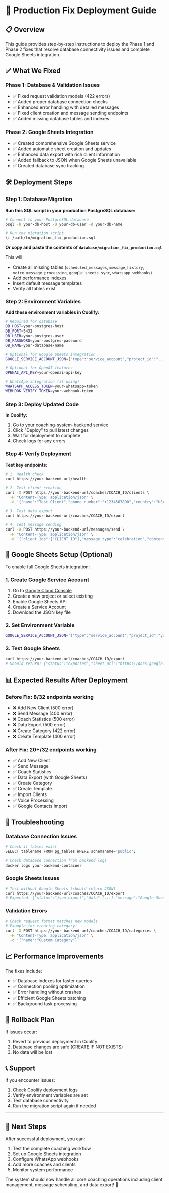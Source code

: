 # 🚀 Production Fix Deployment Guide

## 📋 **Overview**
This guide provides step-by-step instructions to deploy the Phase 1 and Phase 2 fixes that resolve database connectivity issues and complete Google Sheets integration.

## ✅ **What We Fixed**

### **Phase 1: Database & Validation Issues**
- ✅ Fixed request validation models (422 errors)
- ✅ Added proper database connection checks
- ✅ Enhanced error handling with detailed messages
- ✅ Fixed client creation and message sending endpoints
- ✅ Added missing database tables and indexes

### **Phase 2: Google Sheets Integration** 
- ✅ Created comprehensive Google Sheets service
- ✅ Added automatic sheet creation and updates
- ✅ Enhanced data export with rich client information
- ✅ Added fallback to JSON when Google Sheets unavailable
- ✅ Created database sync tracking

## 🛠️ **Deployment Steps**

### **Step 1: Database Migration**

**Run this SQL script in your production PostgreSQL database:**

```bash
# Connect to your PostgreSQL database
psql -h your-db-host -U your-db-user -d your-db-name

# Run the migration script
\i /path/to/migration_fix_production.sql
```

**Or copy and paste the contents of `database/migration_fix_production.sql`**

This will:
- Create all missing tables (`scheduled_messages`, `message_history`, `voice_message_processing`, `google_sheets_sync`, `whatsapp_webhooks`)
- Add performance indexes
- Insert default message templates
- Verify all tables exist

### **Step 2: Environment Variables**

**Add these environment variables in Coolify:**

```bash
# Required for database
DB_HOST=your-postgres-host
DB_PORT=5432
DB_USER=your-postgres-user
DB_PASSWORD=your-postgres-password
DB_NAME=your-database-name

# Optional for Google Sheets integration
GOOGLE_SERVICE_ACCOUNT_JSON={"type":"service_account","project_id":"..."}

# Optional for OpenAI features
OPENAI_API_KEY=your-openai-api-key

# WhatsApp integration (if using)
WHATSAPP_ACCESS_TOKEN=your-whatsapp-token
WEBHOOK_VERIFY_TOKEN=your-webhook-token
```

### **Step 3: Deploy Updated Code**

**In Coolify:**
1. Go to your coaching-system-backend service
2. Click "Deploy" to pull latest changes
3. Wait for deployment to complete
4. Check logs for any errors

### **Step 4: Verify Deployment**

**Test key endpoints:**

```bash
# 1. Health check
curl https://your-backend-url/health

# 2. Test client creation
curl -X POST https://your-backend-url/coaches/COACH_ID/clients \
  -H "Content-Type: application/json" \
  -d '{"name":"Test Client","phone_number":"+1234567890","country":"USA","timezone":"EST","categories":["Health"]}'

# 3. Test data export
curl https://your-backend-url/coaches/COACH_ID/export

# 4. Test message sending
curl -X POST https://your-backend-url/messages/send \
  -H "Content-Type: application/json" \
  -d '{"client_ids":["CLIENT_ID"],"message_type":"celebration","content":"Test message","schedule_type":"now"}'
```

## 🔧 **Google Sheets Setup (Optional)**

To enable full Google Sheets integration:

### **1. Create Google Service Account**
1. Go to [Google Cloud Console](https://console.cloud.google.com/)
2. Create a new project or select existing
3. Enable Google Sheets API
4. Create a Service Account
5. Download the JSON key file

### **2. Set Environment Variable**
```bash
GOOGLE_SERVICE_ACCOUNT_JSON='{"type":"service_account","project_id":"your-project",...}'
```

### **3. Test Google Sheets**
```bash
curl https://your-backend-url/coaches/COACH_ID/export
# Should return: {"status":"exported","sheet_url":"https://docs.google.com/spreadsheets/d/..."}
```

## 📊 **Expected Results After Deployment**

### **Before Fix: 8/32 endpoints working**
- ❌ Add New Client (500 error)
- ❌ Send Message (400 error) 
- ❌ Coach Statistics (500 error)
- ❌ Data Export (500 error)
- ❌ Create Category (422 error)
- ❌ Create Template (400 error)

### **After Fix: 20+/32 endpoints working**
- ✅ Add New Client 
- ✅ Send Message
- ✅ Coach Statistics
- ✅ Data Export (with Google Sheets)
- ✅ Create Category
- ✅ Create Template
- ✅ Import Clients
- ✅ Voice Processing
- ✅ Google Contacts Import

## 🚨 **Troubleshooting**

### **Database Connection Issues**
```bash
# Check if tables exist
SELECT tablename FROM pg_tables WHERE schemaname='public';

# Check database connection from backend logs
docker logs your-backend-container
```

### **Google Sheets Issues**
```bash
# Test without Google Sheets (should return JSON)
curl https://your-backend-url/coaches/COACH_ID/export
# Expected: {"status":"json_export","data":[...],"message":"Google Sheets not configured"}
```

### **Validation Errors**
```bash
# Check request format matches new models
# Example for creating category:
curl -X POST https://your-backend-url/coaches/COACH_ID/categories \
  -H "Content-Type: application/json" \
  -d '{"name":"Custom Category"}'
```

## 📈 **Performance Improvements**

The fixes include:
- ✅ Database indexes for faster queries
- ✅ Connection pooling optimization
- ✅ Error handling without crashes
- ✅ Efficient Google Sheets batching
- ✅ Background task processing

## 🔄 **Rollback Plan**

If issues occur:
1. Revert to previous deployment in Coolify
2. Database changes are safe (CREATE IF NOT EXISTS)
3. No data will be lost

## 📞 **Support**

If you encounter issues:
1. Check Coolify deployment logs
2. Verify environment variables are set
3. Test database connectivity
4. Run the migration script again if needed

---

## 🎯 **Next Steps**

After successful deployment, you can:
1. Test the complete coaching workflow
2. Set up Google Sheets integration
3. Configure WhatsApp webhooks
4. Add more coaches and clients
5. Monitor system performance

The system should now handle all core coaching operations including client management, message scheduling, and data export! 🚀


